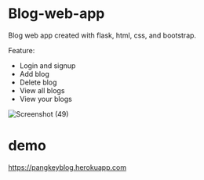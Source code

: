 # Blog-web-app
Blog web app created with flask, html, css, and bootstrap.

Feature:
- Login and signup
- Add blog
- Delete blog
- View all blogs
- View your blogs

![Screenshot (49)](https://user-images.githubusercontent.com/102292312/169696172-caf88fb0-241e-44e2-a492-43bc7bfec8bc.png)

# demo
https://pangkeyblog.herokuapp.com
